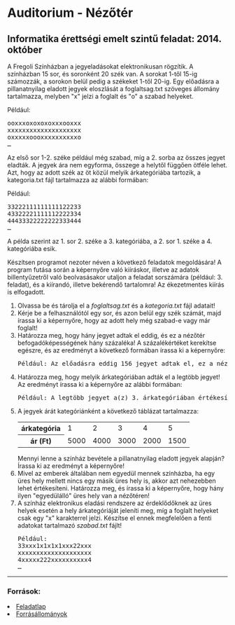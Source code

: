 # Auditorium - Nézőtér
<h2>Informatika érettségi emelt szintű feladat: 2014. október</h2>
<p>A Fregoli Színházban a jegyeladásokat elektronikusan rögzítik. A színházban 15 sor, és soronként 20 szék van. A sorokat 1-től 15-ig számozzák, a sorokon belül pedig a székeket 1-től 20-ig. Egy előadásra a pillanatnyilag eladott jegyek eloszlását a foglaltsag.txt szöveges állomány tartalmazza, melyben "x" jelzi a foglalt és "o" a szabad helyeket.</p>

<p>Például:</p>
<pre>
ooxxxoxoxoxoxxxooxxx
xxxxxxxxxxxxxxxxxxxx
oxxxxxoooxxxxxxxxxxo
…
</pre>
<p>Az első sor 1-2. széke például még szabad, míg a 2. sorba az összes jegyet eladták. A jegyek ára nem egyforma, összege a helytől függően ötféle lehet. Azt, hogy az adott szék az öt közül melyik árkategóriába tartozik, a kategoria.txt fájl tartalmazza az alábbi formában:</p>
<p>Például:</p>
<pre>
33222111111111122233
43322221111112222334
44433322222222333444
…
</pre>
<p>A példa szerint az 1. sor 2. széke a 3. kategóriába, a 2. sor 1. széke a 4. kategóriába esik.</p>
<p>Készítsen programot nezoter néven a következő feladatok megoldására! A program futása során a képernyőre való kiíráskor, illetve az adatok billentyűzetről való beolvasásakor utaljon a feladat sorszámára (például: 3. feladat), és a kiírandó, illetve bekérendő tartalomra! Az ékezetmentes kiírás is elfogadott.</p>
<ol>
<li>Olvassa be és tárolja el a <i>foglaltsag.txt</i> és a <i>kategoria.txt</i> fájl adatait!
<li>Kérje be a felhasználótól egy sor, és azon belül egy szék számát, majd írassa ki a képernyőre, hogy az adott hely még szabad-e vagy már foglalt!
<li>Határozza meg, hogy hány jegyet adtak el eddig, és ez a nézőtér befogadóképességének hány százaléka! A százalékértéket kerekítse egészre, és az eredményt a következő formában írassa ki a képernyőre:<br /><pre>Például: Az előadásra eddig 156 jegyet adtak el, ez a nézőtér 42%-a.</pre>
<li>Határozza meg, hogy melyik árkategóriában adták el a legtöbb jegyet! Az eredményt írassa ki a képernyőre az alábbi formában:<br /> <pre>Például: A legtöbb jegyet a(z) 3. árkategóriában értékesítették.</pre>
<li>A jegyek árát kategóriánként a következő táblázat tartalmazza: 
<table>
<tr><th>árkategória</th><td>1</td><td>2</td><td>3</td><td>4</td><td>5</td></tr>
<tr><th>ár (Ft)</th><td>5000</td><td>4000</td><td>3000</td><td>2000</td><td>1500</td></tr>
</table>Mennyi lenne a színház bevétele a pillanatnyilag eladott jegyek alapján? Írassa ki az eredményt a képernyőre!
<li>Mivel az emberek általában nem egyedül mennek színházba, ha egy üres hely mellett nincs egy másik üres hely is, akkor azt nehezebben lehet értékesíteni. Határozza meg, és írassa ki a képernyőre, hogy hány ilyen "egyedülálló" üres hely van a nézőtéren!
<li>A színház elektronikus eladási rendszere az érdeklődőknek az üres helyek esetén a hely árkategóriáját jeleníti meg, míg a foglalt helyeket csak egy "x" karakterrel jelzi. Készítse el ennek megfelelően a fenti adatokat tartalmazó <i>szabad.txt</i> fájlt!
<pre>
Például:
33xxx1x1x1x1xxx22xxx
xxxxxxxxxxxxxxxxxxxx
4xxxxx222xxxxxxxxxx4
…
</pre>
</ol>
<hr>
<h3>Források:</h3>
<li><a href="https://www.oktatas.hu/bin/content/dload/erettsegi/feladatok_2014osz_emelt/e_inf_14okt_fl.pdf">Feladatlap</a>
<li><a href="https://www.oktatas.hu/bin/content/dload/erettsegi/feladatok_2014osz_emelt/e_inffor_14okt_fl.zip">Forrásállományok</a>
